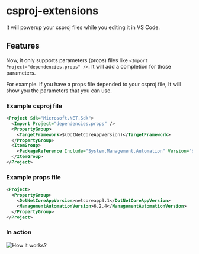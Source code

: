 # csproj-extensions

It will powerup your csproj files while you editing it in VS Code.

## Features

Now, it only supports parameters (props) files like `<Import Project="dependencies.props" />`. It will add a completion for those parameters.

For example. If you have a props file depended to your csproj file, It will show you the parameters that you can use.

### Example csproj file

```xml
<Project Sdk="Microsoft.NET.Sdk">
  <Import Project="dependencies.props" />
  <PropertyGroup>
    <TargetFramework>$(DotNetCoreAppVersion)</TargetFramework>
  </PropertyGroup>
  <ItemGroup>
    <PackageReference Include="System.Management.Automation" Version="$(ManagementAutomationVersion)" />
  </ItemGroup>
</Project>
```

### Example props file

```xml
<Project>
  <PropertyGroup>
    <DotNetCoreAppVersion>netcoreapp3.1</DotNetCoreAppVersion>
	<ManagementAutomationVersion>6.2.4</ManagementAutomationVersion>
  </PropertyGroup>
</Project>
```

### In action

![How it works?](screenshot/how-it-works.gif)